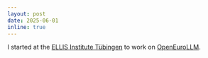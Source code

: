 ```yaml
---
layout: post
date: 2025-06-01
inline: true
---
```


I started at the [ELLIS Institute Tübingen](https://institute-tue.ellis.eu/) to work on [OpenEuroLLM](https://openeurollm.eu/).
